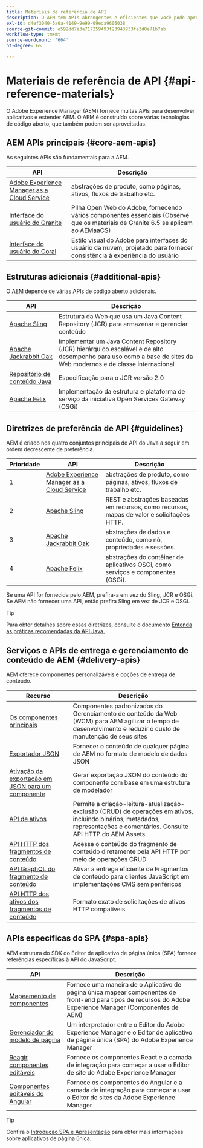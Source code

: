 ```yaml
---
title: Materiais de referência de API
description: O AEM tem APIs abrangentes e eficientes que você pode aproveitar para o seu projeto de experiência digital.
exl-id: d4ef3040-5a0a-4149-9e99-09eda9605038
source-git-commit: e592dd7a3a717259493f23943933fe3d0e71b7ab
workflow-type: tm+mt
source-wordcount: '664'
ht-degree: 6%

---
```


# Materiais de referência de API {#api-reference-materials}

O Adobe Experience Manager (AEM) fornece muitas APIs para desenvolver aplicativos e estender AEM. O AEM é construído sobre várias tecnologias de código aberto, que também podem ser aproveitadas.

## AEM APIs principais {#core-aem-apis}

As seguintes APIs são fundamentais para a AEM.

| API | Descrição |
|---|---|
| [Adobe Experience Manager as a Cloud Service](https://www.adobe.io/experience-manager/reference-materials/cloud-service/javadoc/index.html) | abstrações de produto, como páginas, ativos, fluxos de trabalho etc. |
| [Interface do usuário do Granite](https://helpx.adobe.com/experience-manager/6-5/sites/developing/using/reference-materials/granite-ui/api/jcr_root/libs/granite/ui/index.html#) | Pilha Open Web do Adobe, fornecendo vários componentes essenciais (Observe que os materiais de Granite 6.5 se aplicam ao AEMaaCS) |
| [Interface do usuário do Coral](https://opensource.adobe.com/coral-spectrum/documentation/) | Estilo visual do Adobe para interfaces do usuário da nuvem, projetado para fornecer consistência à experiência do usuário |

<!---
|Editor core JavaScript API reference|Provides all the base objects and concepts to support authoring of content resources|
--->

## Estruturas adicionais {#additional-apis}

O AEM depende de várias APIs de código aberto adicionais.

| API | Descrição |
|---|---|
| [Apache Sling](https://sling.apache.org/apidocs/sling11/) | Estrutura da Web que usa um Java Content Repository (JCR) para armazenar e gerenciar conteúdo |
| [Apache Jackrabbit Oak](http://jackrabbit.apache.org/oak/docs/oak_api/overview.html) | Implementar um Java Content Repository (JCR) hierárquico escalável e de alto desempenho para uso como a base de sites da Web modernos e de classe internacional |
| [Repositório de conteúdo Java](https://www.adobe.io/experience-manager/reference-materials/spec/javax.jcr/javadocs/jcr-2.0/index.html) | Especificação para o JCR versão 2.0 |
| [Apache Felix](https://felix.apache.org) | Implementação da estrutura e plataforma de serviço da iniciativa Open Services Gateway (OSGi) |

## Diretrizes de preferência de API {#guidelines}

AEM é criado nos quatro conjuntos principais de API do Java a seguir em ordem decrescente de preferência.

| Prioridade | API | Descrição |
|---|---|---|
| 1 | [Adobe Experience Manager as a Cloud Service](https://www.adobe.io/experience-manager/reference-materials/cloud-service/javadoc/index.html) | abstrações de produto, como páginas, ativos, fluxos de trabalho etc. |
| 2 | [Apache Sling](https://sling.apache.org/apidocs/sling11/) | REST e abstrações baseadas em recursos, como recursos, mapas de valor e solicitações HTTP. |
| 3 | [Apache Jackrabbit Oak](http://jackrabbit.apache.org/oak/docs/oak_api/overview.html) | abstrações de dados e conteúdo, como nó, propriedades e sessões. |
| 4 | [Apache Felix](https://felix.apache.org/) | abstrações do contêiner de aplicativos OSGi, como serviços e componentes (OSGi). |

Se uma API for fornecida pelo AEM, prefira-a em vez do Sling, JCR e OSGi. Se AEM não fornecer uma API, então prefira Sling em vez de JCR e OSGi.

>[!TIP]
>
>Para obter detalhes sobre essas diretrizes, consulte o documento [Entenda as práticas recomendadas da API Java.](https://experienceleague.adobe.com/docs/experience-manager-learn/foundation/development/understand-java-api-best-practices.html)

## Serviços e APIs de entrega e gerenciamento de conteúdo de AEM {#delivery-apis}

AEM oferece componentes personalizáveis e opções de entrega de conteúdo.

| Recurso | Descrição |
|---|---|
| [Os componentes principais](https://experienceleague.adobe.com/docs/experience-manager-core-components/using/introduction.html?lang=pt-BR) | Componentes padronizados do Gerenciamento de conteúdo da Web (WCM) para AEM agilizar o tempo de desenvolvimento e reduzir o custo de manutenção de seus sites |
| [Exportador JSON](/help/implementing/developing/components/json-exporter.md) | Fornecer o conteúdo de qualquer página de AEM no formato de modelo de dados JSON |
| [Ativação da exportação em JSON para um componente](/help/implementing/developing/components/enabling-json-exporter.md) | Gerar exportação JSON do conteúdo do componente com base em uma estrutura de modelador |
| [API de ativos](/help/assets/mac-api-assets.md) | Permite a criação-leitura-atualização-exclusão (CRUD) de operações em ativos, incluindo binários, metadados, representações e comentários. Consulte API HTTP do AEM Assets |
| [API HTTP dos fragmentos de conteúdo](/help/assets/content-fragments/assets-api-content-fragments.md) | Acesse o conteúdo do fragmento de conteúdo diretamente pela API HTTP por meio de operações CRUD |
| [API GraphQL do fragmento de conteúdo](/help/headless/graphql-api/content-fragments.md) | Ativar a entrega eficiente de Fragmentos de conteúdo para clientes JavaScript em implementações CMS sem periféricos |
| [API HTTP dos ativos dos fragmentos de conteúdo](https://experienceleague.adobe.com/docs/experience-manager-cloud-service/assets/admin/mac-api-assets.html) | Formato exato de solicitações de ativos HTTP compatíveis |

## APIs específicas do SPA {#spa-apis}

AEM estrutura do SDK do Editor de aplicativo de página única (SPA) fornece referências específicas à API do JavaScript.

| API | Descrição |
|---|---|
| [Mapeamento de componentes](https://www.npmjs.com/package/@adobe/aem-spa-component-mapping) | Fornece uma maneira de o Aplicativo de página única mapear componentes de front-end para tipos de recursos do Adobe Experience Manager (Componentes de AEM) |
| [Gerenciador do modelo de página](https://www.npmjs.com/package/@adobe/aem-spa-page-model-manager) | Um interpretador entre o Editor do Adobe Experience Manager e o Editor de aplicativo de página única (SPA) do Adobe Experience Manager |
| [Reagir componentes editáveis](https://www.npmjs.com/package/@adobe/aem-react-editable-components) | Fornece os componentes React e a camada de integração para começar a usar o Editor de site do Adobe Experience Manager |
| [Componentes editáveis do Angular](https://www.npmjs.com/package/@adobe/aem-angular-editable-components) | Fornece os componentes do Angular e a camada de integração para começar a usar o Editor de sites da Adobe Experience Manager |

>[!TIP]
>
>Confira o [Introdução SPA e Apresentação](/help/implementing/developing/hybrid/introduction.md) para obter mais informações sobre aplicativos de página única.
